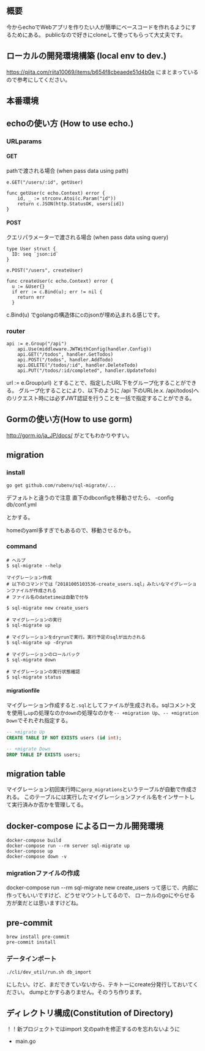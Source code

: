 ## 概要
今からechoでWebアプリを作りたい人が簡単にベースコードを作れるようにするためにある。
publicなので好きにcloneして使ってもらって大丈夫です。

## ローカルの開発環境構築 (local env to dev.)
https://qiita.com/riita10069/items/b654f8cbeaede51d4b0e
にまとまっているので参考にしてください。

## 本番環境


## echoの使い方 (How to use echo.)

### URLparams
#### GET
pathで渡される場合
(when pass data using path)


```
e.GET("/users/:id", getUser)

func getUser(c echo.Context) error {
	id, _ := strconv.Atoi(c.Param("id"))
	return c.JSON(http.StatusOK, users[id])
}
```


#### POST
クエリパラメーターで渡される場合
(when pass data using query)

```
type User struct {
  ID: seq `json:id`
}
  
e.POST("/users", createUser)

func createUser(c echo.Context) error {
  u := &User{}
  if err := c.Bind(u); err != nil {
    return err
  }
```

c.Bind(u)
でgolangの構造体にcのjsonが埋め込まれる感じです。

### router

```
api := e.Group("/api")
	api.Use(middleware.JWTWithConfig(handler.Config))
	api.GET("/todos", handler.GetTodos)
	api.POST("/todos", handler.AddTodo)
	api.DELETE("/todos/:id", handler.DeleteTodo)
	api.PUT("/todos/:id/completed", handler.UpdateTodo)
```


url := e.Group(url) とすることで、指定したURL下をグループ化することができる。
グループ化することにより、以下のように /api 下のURL(e.x. /api/todos)へのリクエスト時には必ずJWT認証を行うことを一括で指定することができる。

## Gormの使い方(How to use gorm)
http://gorm.io/ja_JP/docs/
がとてもわかりやすい。


## migration

### install

```
go get github.com/rubenv/sql-migrate/...
```

デフォルトと違うので注意
直下のdbconfigを移動させたら、
-config db/conf.yml

とかする。

homeのyaml多すぎでもあるので、移動させるかも。
### command

```
# ヘルプ
$ sql-migrate --help
```

```
マイグレーション作成
# 以下のコマンドでは「20181005103536-create_users.sql」みたいなマイグレーションファイルが作成される
# ファイル名のdatetimeは自動で付与

$ sql-migrate new create_users
```

```
# マイグレーションの実行
$ sql-migrate up 
```

```
# マイグレーションをdryrunで実行。実行予定のsqlが出力される
$ sql-migrate up -dryrun 
```

```
# マイグレーションのロールバック
$ sql-migrate down
```

```
# マイグレーションの実行状態確認
$ sql-migrate status
```

#### migrationfile
マイグレーション作成すると`.sql`としてファイルが生成される。sqlコメント文を使用し`up`の処理なのか`down`の処理なのかを`-- +migration Up`、`-- +migration Down`でそれぞれ指定する。

```20181005103536-create_users.sql
-- +migrate Up
CREATE TABLE IF NOT EXISTS users (id int);

-- +migrate Down
DROP TABLE IF EXISTS users;
```

## migration table
マイグレーション初回実行時に`gorp_migrations`というテーブルが自動で作成される。
このテーブルには実行したマイグレーションファイル名をインサートして実行済みか否かを管理してる。

## docker-compose によるローカル開発環境
```
docker-compose build
docker-compose run --rm server sql-migrate up
docker-compose up
docker-compose down -v
```

### migrationファイルの作成

docker-compose run --rm sql-migrate new create_users
って感じで、内部に作ってもいいですけど、どうせマウントしてるので、
ローカルのgoにやらせる方が楽だとは思いますけどね。

## pre-commit

```
brew install pre-commit
pre-commit install
```

### データインポート

```
./cli/dev_util/run.sh db_import
```

にしたい。けど、まだできていないから、テキトーにcreate分発行しておいてください。
dumpとかすらありません。そのうち作ります。
## ディレクトリ構成(Constitution of Directory)
！！新プロジェクトではimport 文のpathを修正するのを忘れないように

- main.go
